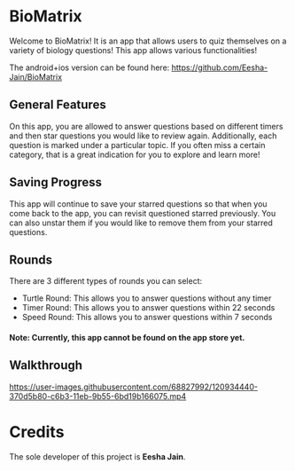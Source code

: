 # BioMatrix
Welcome to BioMatrix! It is an app that allows users to quiz themselves on a variety of biology questions! This app allows various functionalities!

The android+ios version can be found here: https://github.com/Eesha-Jain/BioMatrix

## General Features
On this app, you are allowed to answer questions based on different timers and then star questions you would like to review again. Additionally, each question is marked under a particular topic. If you often miss a certain category, that is a great indication for you to explore and learn more!

## Saving Progress
This app will continue to save your starred questions so that when you come back to the app, you can revisit questioned starred previously. You can also unstar them if you would like to remove them from your starred questions.

## Rounds
There are 3 different types of rounds you can select:
- Turtle Round: This allows you to answer questions without any timer
- Timer Round: This allows you to answer questions within 22 seconds
- Speed Round: This allows you to answer questions within 7 seconds

#### Note: Currently, this app cannot be found on the app store yet.

## Walkthrough
https://user-images.githubusercontent.com/68827992/120934440-370d5b80-c6b3-11eb-9b55-6bd19b166075.mp4

# Credits
The sole developer of this project is **Eesha Jain**.
